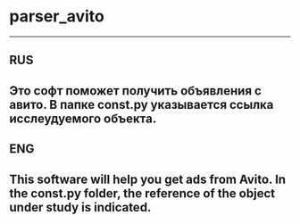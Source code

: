 # parser_avito
--------
## RUS
Это софт поможет получить объявления с авито.
В папке const.py указывается ссылка исслеудуемого объекта.
--------
## ENG
This software will help you get ads from Avito.
In the const.py folder, the reference of the object under study is indicated.
--------
